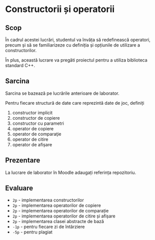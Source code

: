 # Constructorii și operatorii

## Scop

În cadrul acestei lucrări, studentul va învăța să redefinească operatori, precum și să se familiarizeze cu definiția și opțiunile de utilizare a constructorilor.

În plus, această lucrare va pregăti proiectul pentru a utiliza biblioteca standard C++.

## Sarcina

Sarcina se bazează pe lucrările anterioare de laborator.

Pentru fiecare structură de date care reprezintă date de joc, definiți

1. constructor implicit
2. constructor de copiere
3. constructor cu parametri
4. operator de copiere
5. operator de comparaţie
6. operator de citire
7. operator de afișare

## Prezentare

La lucrare de laborator în Moodle adaugați referința repozitoriu.

## Evaluare

- `2p` - implementarea constructorilor
- `2p` - implementarea operatorilor de copiere
- `2p` - implementarea operatorilor de comparație
- `2p` - implementarea operatorilor de citire și afișare
- `2p` - implementarea clasei abstracte de bază
- `-1p` - pentru fiecare zi de întârziere
- `-5p` - pentru plagiat
